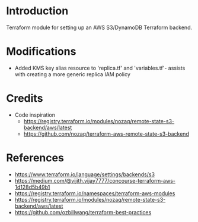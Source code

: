 # Introduction
Terraform module for setting up an AWS S3/DynamoDB Terraform backend.

# Modifications
* Added KMS key alias resource to 'replica.tf' and 'variables.tf'- assists with creating a more generic replica IAM policy

# Credits
* Code inspiration
  * https://registry.terraform.io/modules/nozaq/remote-state-s3-backend/aws/latest
  * https://github.com/nozaq/terraform-aws-remote-state-s3-backend

# References
* https://www.terraform.io/language/settings/backends/s3
* https://medium.com/@vijith.vijay7777/concourse-terraform-aws-1d128d5b49b1
* https://registry.terraform.io/namespaces/terraform-aws-modules
* https://registry.terraform.io/modules/nozaq/remote-state-s3-backend/aws/latest
* https://github.com/ozbillwang/terraform-best-practices
